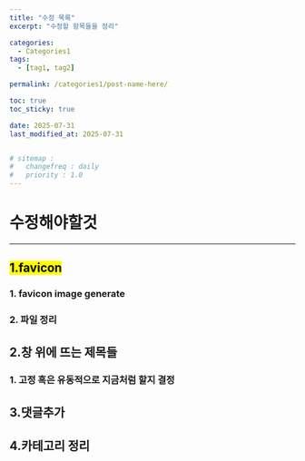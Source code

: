 ```yaml
---
title: "수정 목록"
excerpt: "수정할 항목들을 정리"

categories:
  - Categories1
tags:
  - [tag1, tag2]

permalink: /categories1/post-name-here/

toc: true
toc_sticky: true

date: 2025-07-31
last_modified_at: 2025-07-31


# sitemap :
#   changefreq : daily
#   priority : 1.0
---
```



# 수정해야할것  
---
## <mark>1.favicon</mark>  
###    1. favicon image generate  
###    2. 파일 정리  

## 2.창 위에 뜨는 제목들     
###   1. 고정 혹은 유동적으로 지금처럼 할지 결정  


## 3.댓글추가  

## 4.카테고리 정리
